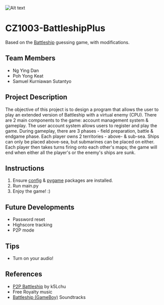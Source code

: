 ![Alt text](https://drive.google.com/uc?export=download&id=1LbxEYDaag2SQ-U-VZ9Mv3-jE1LEQWKhA)
# CZ1003-BattleshipPlus
Based on the [Battleship] guessing game, with modifications.

## Team Members
 - Ng Ying Dan
 - Poh Yong Keat
 - Samuel Kurniawan Sutantyo

## Project Description
The objective of this project is to design a program that allows the user to play an extended version of Battleship with a virtual enemy (CPU).
There are 2 main components to the game: account management system & gameplay.
The user account system allows users to register and play the game.
During gameplay, there are 3 phases - field preparation, battle & endgame phase.
Each player owns 2 territories - above- & sub-sea. Ships can only be placed above-sea, but submarines can be placed on either.
Each player then takes turns firing onto each other's maps; the game will end when either all the player's or the enemy's ships are sunk.

## Instructions
1. Ensure [config] & [pygame] packages are installed.
2. Run main.py
3. Enjoy the game! :)

## Future Developments
- Password reset
- Highscore tracking
- P2P mode

## Tips
- Turn on your audio!

## References
- [P2P Battleship] by k5Lchu
- Free Royalty music
- [Battleship (GameBoy)] Soundtracks

[Battleship]: https://en.wikipedia.org/wiki/Battleship_(game)
[P2P Battleship]: https://github.com/k5Lchu/battleship_python
[Battleship (GameBoy)]: https://en.wikipedia.org/wiki/Battleship_(1993_video_game)
[config]: https://pypi.org/project/config/
[pygame]: https://pypi.org/project/pygame/
